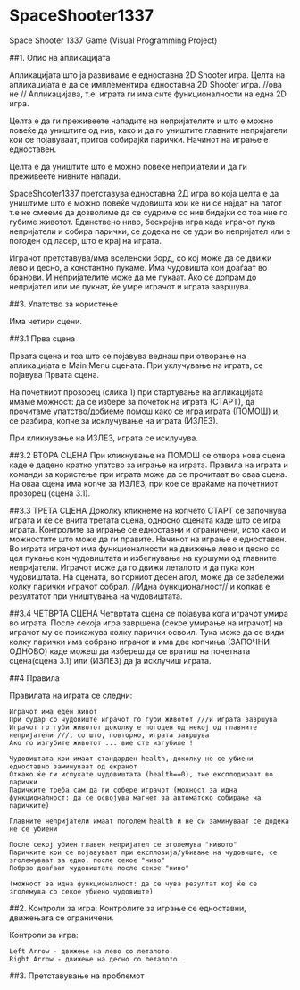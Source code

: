 # SpaceShooter1337
Space Shooter 1337 Game (Visual Programming Project)



##1.	Опис на апликацијата 

Апликацијата што ја развиваме е едноставна 2D Shooter игра. 
Целта на апликацијата е да се имплементира едноставна 2D Shooter игра. 
//ова не // Апликацијава, т.е. играта ги има сите функционалности на една 2D игра. 

Целта е да ги преживеете нападите на непријателите и што е можно повеќе да уништите од нив, како и да го уништите главните непријатели кои се појавуваат, притоа собирајќи парички. Начинот на играње е едноставен. 

Целта е да уништите што е можно повеќе непријатели и да ги преживеете нивните напади.

SpaceShooter1337 претставува едноставна 2Д игра во која целта е да уништиме што е можно повеќе чудовишта кои ке ни се најдат на патот т.е не смееме да дозволиме да се судриме со нив бидејки со тоа ние го губиме животот. Единствено ниво, бескрајна игра каде играчот пука непријатели и собира парички, се додека не се удри во непријател или е погоден од ласер, што е крај на играта. 

Играчот претставува/има вселенски борд, со кој може да се движи лево и десно, а константно пукаме. 
Има чудовишта кои доаѓаат во бранови. И непријателите може да ме пукаат. 
Ако се допрам до непријател или ме пукнат, ќе умре играчот и играта завршува. 



##3. Упатство за користењe

Има четири сцени. 


##3.1 Прва сцена

Првата сцена и тоа што се појавува веднаш при отворање на апликацијата е Main Menu сцената. 
При уклучување на играта, се појавува Првата сцена. 

На почетниот прозорец (слика 1) при стартување на апликацијата имаме можност: 
да се избере за почеток на играта (СТАРТ), 
да прочитаме упатство/добиеме помош како се игра играта (ПОМОШ) и, се разбира, 
копче за исклучување на играта (ИЗЛЕЗ). 

При кликнување на ИЗЛЕЗ, играта се исклучува.


##3.2 ВТОРА СЦЕНА
При кликнување на ПОМОШ се отвора нова сцена каде е дадено кратко упатсво за играње на играта. Правила на играта и команди за користење при играта може да се прочитаат во оваа сцена. На оваа сцена има копче за ИЗЛЕЗ, при кое се враќаме на почетниот прозорец (сцена 3.1). 


##3.3 ТРЕТА СЦЕНА
Доколку кликнеме на копчето СТАРТ се започнува играта и ќе се вчита третата сцена, односно сцената каде што се игра играта. 
Контролите за играње се едноставни и ограничени, исто како и можностите што може да ги правите. Начинот на играње е едноставен. 
Во играта играчот има функционалности на движење лево и десно со цел пукање кон чудовиштата и избегнување на куршуми од главните непријатели. 
Играчот може да го движи леталото и да пука кон чудовиштата.
На сцената, во горниот десен агол, може да се забележи колку парички играчот собрал. //Идна функционалност// и колкав е резултатот при уништувања на чудовиштата. 


##3.4 ЧЕТВРТА СЦЕНА
Четвртата сцена се појавува кога играчот умира во играта. 
После секоја игра завршена (секое умирање на играчот) на играчот му се прикажува колку парички освоил. 
Тука може да се види колку парички има собрано играчот и има две копчиња (ЗАПОЧНИ ОДНОВО) каде можеш да избереш да се вратиш на почетната сцена(сцена 3.1) или (ИЗЛЕЗ) да ја исклучиш играта. 


##4 Правила 

Правилата на играта се следни:

	Играчот има еден живот
	При судар со чудовиште играчот го губи животот ///и играта завршува
	Играчот го губи животот доколку е погоден од некој од главните непријатели ///, со што, повторно, играта завршува
	Ако го изгубите животот ... вие сте изгубиле !

	Чудовиштата кои имаат стандарден health, доколку не се убиени едноставно заминуваат од екранот
	Откако ќе ги испукате чудовиштата (health==0), тие експлодираат во парички
	Паричките треба сам да ги собере играчот (можност за идна функционалност: да се освојува магнет за автоматско собирање на паричките) 

	Главните непријатели имаат поголем health и не си заминуваат се додека не се убиени

	После секој убиен главен непријател се зголемува "нивото"
	Паричките кои се појавуваат при експлозија/убивање на чудовиште, се зголемуваат за едно, после секое "ниво"
	Побрзо доаѓаат чудовиштата после секое "ниво"

	(можност за идна функционалност: да се чува резултат кој ќе се зголемува со секое убиено чудовиште)



##2.	Контроли за игра:
Контролите за играње се едноставни, движењата се ограничени.

Контроли за игра:
	
	Left Arrow - движење на лево со леталото.
	Right Arrow - движење на десно со леталото.




##3. Претставување на проблемот

